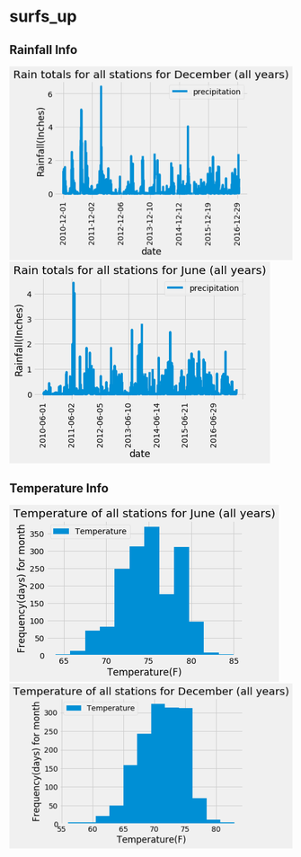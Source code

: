 # surfs_up
## Rainfall Info
![December Rain](/DecemberRainTotals.png?raw=True)
![June Rain](/JuneRainTotals.png?raw=True)


## Temperature Info
![June Avg Temperatures](/JuneTemperatures.png?raw=True)
![December Avg Temperatures](/DecemberTemperatures.png?raw=True)
